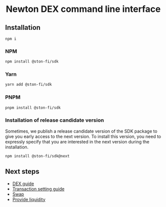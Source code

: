 <div align="center">
  <h1>Newton DEX command line interface</h1>
</div>

## Installation
```
npm i
```

### NPM

```bash
npm install @ston-fi/sdk
```

### Yarn

```bash
yarn add @ston-fi/sdk
```

### PNPM

```bash
pnpm install @ston-fi/sdk
```

### Installation of release candidate version

Sometimes, we publish a release candidate version of the SDK package to give you early access to the next version. To install this version, you need to expressly specify that you are interested in the next version during the installation.

```bash
npm install @ston-fi/sdk@next
```

## Next steps

- [DEX guide](https://docs.ston.fi/docs/developer-section/sdk/dex-v1)
- [Transaction setting guide](https://docs.ston.fi/docs/developer-section/sdk/transaction-sending)
- [Swap](https://docs.ston.fi/docs/developer-section/sdk/dex-v1/swap)
- [Provide liquidity](https://docs.ston.fi/docs/developer-section/sdk/dex-v1/lp_provide)
